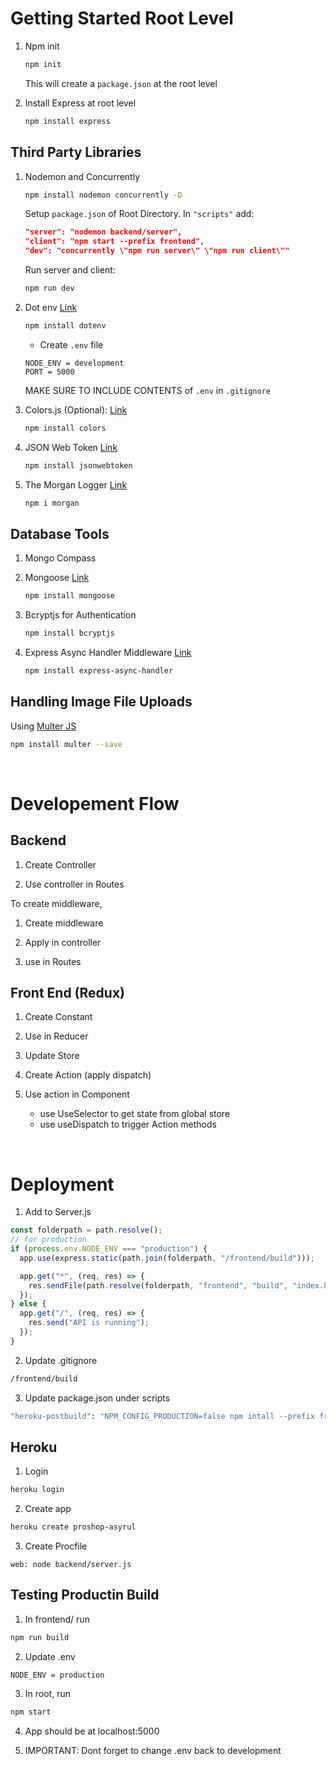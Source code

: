 # Getting Started Root Level

1. Npm init

   ```bash
   npm init
   ```

   This will create a `package.json` at the root level

2. Install Express at root level

   ```bash
   npm install express
   ```

## Third Party Libraries

1. Nodemon and Concurrently

   ```bash
   npm install nodemon concurrently -D
   ```

   Setup `package.json` of Root Directory. In `"scripts"` add:

   ```json
   "server": "nodemon backend/server",
   "client": "npm start --prefix frontend",
   "dev": "concurrently \"npm run server\" \"npm run client\""
   ```

   Run server and client:

   ```bash
   npm run dev
   ```

2. Dot env [Link](https://www.npmjs.com/package/dotenv)

   ```bash
   npm install dotenv
   ```

   - Create `.env` file

   ```env
   NODE_ENV = development
   PORT = 5000
   ```

   MAKE SURE TO INCLUDE CONTENTS of `.env` in `.gitignore`

3. Colors.js (Optional): [Link](https://www.npmjs.com/package/colors)

   ```bash
   npm install colors
   ```

4. JSON Web Token [Link](https://www.npmjs.com/package/jsonwebtoken)

   ```bash
   npm install jsonwebtoken
   ```

5. The Morgan Logger [Link](https://www.npmjs.com/package/morgan)

   ```bash
   npm i morgan
   ```

## Database Tools

1. Mongo Compass

2. Mongoose [Link](https://mongoosejs.com/)

   ```bash
   npm install mongoose
   ```

3. Bcryptjs for Authentication

   ```bash
   npm install bcryptjs
   ```

4. Express Async Handler Middleware [Link](https://www.npmjs.com/package/express-async-handler)

   ```bash
   npm install express-async-handler
   ```

## Handling Image File Uploads

Using [Multer JS](https://www.npmjs.com/package/multer)

```bash
npm install multer --save
```

<br />

# Developement Flow

## Backend

1. Create Controller

2. Use controller in Routes

To create middleware,

1. Create middleware

2. Apply in controller

3. use in Routes

## Front End (Redux)

1. Create Constant

2. Use in Reducer

3. Update Store

4. Create Action (apply dispatch)

5. Use action in Component

   - use UseSelector to get state from global store
   - use useDispatch to trigger Action methods

<br />

# Deployment

1. Add to Server.js

```javascript
const folderpath = path.resolve();
// for production
if (process.env.NODE_ENV === "production") {
  app.use(express.static(path.join(folderpath, "/frontend/build")));

  app.get("*", (req, res) => {
    res.sendFile(path.resolve(folderpath, "frontend", "build", "index.html"));
  });
} else {
  app.get("/", (req, res) => {
    res.send("API is running");
  });
}
```

2. Update .gitignore

```bash
/frontend/build
```

3. Update package.json under scripts

```bash
"heroku-postbuild": "NPM_CONFIG_PRODUCTION=false npm intall --prefix frontend && npm run build --prefix frontend"
```

## Heroku

1. Login

```bash
heroku login
```

2. Create app

```bash
heroku create proshop-asyrul
```

3. Create Procfile

```
web: node backend/server.js
```

## Testing Productin Build

1. In frontend/ run

```bash
npm run build
```

2. Update .env

```env
NODE_ENV = production
```

3. In root, run

```bash
npm start
```

4. App should be at localhost:5000

5. IMPORTANT: Dont forget to change .env back to development
